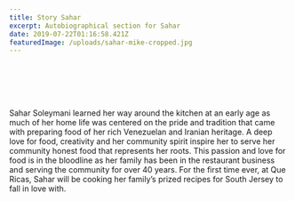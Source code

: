 ```yaml
---
title: Story Sahar
excerpt: Autobiographical section for Sahar
date: 2019-07-22T01:16:58.421Z
featuredImage: /uploads/sahar-mike-cropped.jpg
---
```

<br>
<br>
<br>
<br>

Sahar Soleymani learned her way around the kitchen at an early age as much of her home life was centered on the pride and tradition that came with preparing food of her rich Venezuelan and Iranian heritage. A deep love for food, creativity and her community spirit inspire her to serve her community honest food that represents her roots. This passion and love for food is in the bloodline as her family has been in the restaurant business and serving the community for over 40 years. For the first
time ever, at Que Ricas, Sahar will be cooking her family’s prized recipes for South Jersey to fall in love with.